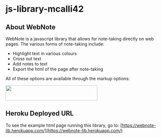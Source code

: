 # js-library-mcalli42

## About WebNote
WebNote is a javascript library that allows for note-taking directly on web pages.
The various forms of note-taking include:
* Highlight text in various colours
* Cross out text
* Add notes to text
* Export the html of the page after note-taking

All of these options are available through the markup options:

<img src="https://github.com/csc309-fall-2020/js-library-mcalli42/blob/master/pub/markup-options.png" width="300" height="50" />


## Heroku Deployed URL
To see the example html page running this library, go to: [https://webnote-lib.herokuapp.com/](https://webnote-lib.herokuapp.com/)
